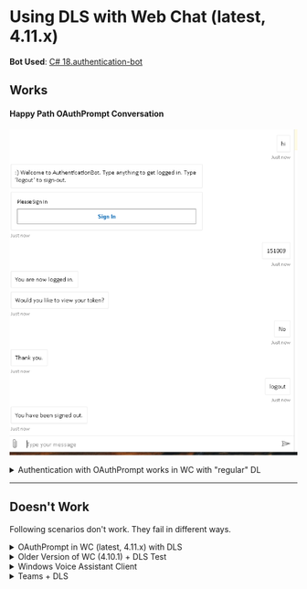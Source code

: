 # Using DLS with Web Chat (latest, 4.11.x)

**Bot Used**: [C# 18.authentication-bot](https://github.com/microsoft/BotBuilder-Samples/tree/main/samples/csharp_dotnetcore/18.bot-authentication)

## Works

#### **Happy Path OAuthPrompt Conversation**
![Happy Path Convo](./happy-path-convo.png "Happy Path Convo")


<details>
    <summary>Authentication with OAuthPrompt works in WC with "regular" DL</summary>
    
```html
    <script>
    (async function () {
        const res = await fetch('@settings.TokenURL', { method: 'POST' });
        const { token } = await res.json();

        window.WebChat.renderWebChat(
            {
                
                directLine: window.WebChat.createDirectLine({ token })
            },
            document.getElementById('webchat')
        );

        document.querySelector('#webchat > *').focus();
    })().catch(err => console.error(err));

</script>
```
</details>

____________________

## Doesn't Work

Following scenarios don't work. They fail in different ways.

<details>
    <summary>OAuthPrompt in WC (latest, 4.11.x) with DLS</summary>

```html
    <script>
      (async function() {
        const adapters = await window.WebChat.createDirectLineSpeechAdapters({
          fetchCredentials: {
            region: 'westus2',
            subscriptionKey: '7xxxxxxxxxxxxxxxxxxxxxxxxxxx320'
          }
        });

        console.log(adapters);

        // Pass the set of adapters to Web Chat.
        window.WebChat.renderWebChat(
          {
            ...adapters
          },
          document.getElementById('webchat')
        );

        document.querySelector('#webchat > *').focus();
      })().catch(err => console.error(err));
    </script>
```

![Web Chat with DLS Convo](./wc-dls-convo.png "Web Chat with DLS convo")

* This is the result of the conversation when typing all responses, but still using the DLS adapter.
* Generally all spoken messages w/mic will continue the conversation just fine if the bot's response is just vanilla text. See following for exceptions/details.

1. Type anything to start the OAuthPrompt dialog, which should pull up a sign-in card
    * If I type a message like "hi", the OAuthPrompt sign-in card loads fine
    * If I use the mic and verbally say "hi", the OAuthPrompt sign-in card does not load and you'll get "The bot encounterd an error or bug."
2. Click sign-in
    * Note: saying "Sign in." verbally will not trigger any errors in neither browser nor bot consoles, but the bot will stop responding--can type in more responses without bot throwing, but no further responses from bot
3. Try to log out
    * Both typing "hi" and verbally saying "hi" will result in "The bot encountered an error or bug"
    * Errors in bot. But in browser console that has WC, it  has time out waiting for activity response error
    * ![Response Timeout](./response-timeout.png "Response Timeout")

</details>

<details>
    <summary>Older Version of WC (4.10.1) + DLS Test</summary>

* Testing for WC regression and seeing if the scenario of WC + OAuthPrompt + DLS scenario worked in the first place.
* Same code as previous WC + DLS test, but this time using WC ver. 4.10.1.
* It appears we didn't support this scenario initially, so our current 4.11.x's broken behavior isn't at least a regression.

![OAuth Not Supported Error](./oauth-not-supported.png "OAuth Not Supported Error")
</details>

<details>
    <summary>Windows Voice Assistant Client</summary>

Using the voice client suggested in the DLS docs, it looks like it can connect to the bot just fine, and speaks, however it doesn't seem to support OAuthPrompt, so I can't test sign-in/out behavior.

![Windows Voice Assistant Client](./windows-voice-client.png "Windows Voice Assistant Client")

</details>

<details>
    <summary>Teams + DLS</summary>

I'm not even sure if Teams supports DLS--I asked Daniel, and he says he doesn't think so. But here's the test for it, just to try to compare behavior of another client that normally supports OAuthPrompt in a non-DLS scenario. Gets some kind of no app definition error.

![Teams Error](./teams-error.png "Teams Error")

</details>
